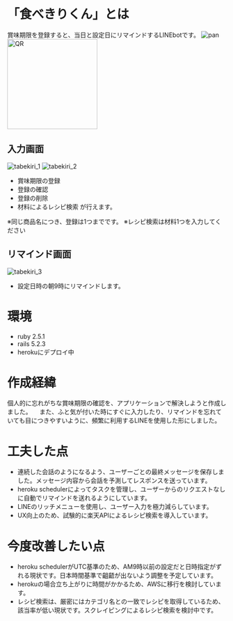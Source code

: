 # 「食べきりくん」とは

賞味期限を登録すると、当日と設定日にリマインドするLINEbotです。
![pan](https://user-images.githubusercontent.com/51403845/63081689-3c019800-bf7f-11e9-8759-a9e778b5f066.png)
<img width="207" alt="QR" src="https://user-images.githubusercontent.com/51403845/63081696-415ee280-bf7f-11e9-93b4-a3db345df183.png">


## 入力画面

![tabekiri_1](https://user-images.githubusercontent.com/51403845/63081599-f6dd6600-bf7e-11e9-8e59-a61aea837509.gif)
![tabekiri_2](https://user-images.githubusercontent.com/51403845/63081609-fd6bdd80-bf7e-11e9-95f8-0bf6598ef0ec.gif)
 - 賞味期限の登録
 - 登録の確認
 - 登録の削除
 - 材料によるレシピ検索
 が行えます。

※同じ商品名につき、登録は1つまでです。
※レシピ検索は材料1つを入力してください


## リマインド画面

![tabekiri_3](https://user-images.githubusercontent.com/51403845/63081654-1b394280-bf7f-11e9-9c3c-1ee98f133cf2.gif)
 - 設定日時の朝9時にリマインドします。


# 環境
  - ruby 2.5.1
  - rails 5.2.3
  - herokuにデプロイ中


# 作成経緯
  個人的に忘れがちな賞味期限の確認を、アプリケーションで解決しようと作成しました。
　また、ふと気が付いた時にすぐに入力したり、リマインドを忘れていても目につきやすいように、頻繁に利用するLINEを使用した形にしました。 

# 工夫した点
 - 連続した会話のようになるよう、ユーザーごとの最終メッセージを保存しました。メッセージ内容から会話を予測してレスポンスを送っています。
 - heroku schedulerによってタスクを管理し、ユーザーからのリクエストなしに自動でリマインドを送れるようにしています。
 - LINEのリッチメニューを使用し、ユーザー入力を極力減らしています。
 - UX向上のため、試験的に楽天APIによるレシピ検索を導入しています。


# 今度改善したい点
 - heroku schedulerがUTC基準のため、AM9時以前の設定だと日時指定がずれる現状です。日本時間基準で齟齬が出ないよう調整を予定しています。
 - herokuの場合立ち上がりに時間がかかるため、AWSに移行を検討しています。
 - レシピ検索は、厳密にはカテゴリ名との一致でレシピを取得しているため、該当率が低い現状です。スクレイピングによるレシピ検索を検討中です。